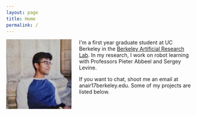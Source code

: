 ```yaml
---
layout: page
title: Home
permalink: /
---
```


<img src="assets/me.jpg" alt="Me" align="left" style="width: 35%; margin-right: 20px;"/>

I'm a first year graduate student at UC Berkeley in the <a href="http://bair.berkeley.edu/">Berkeley Artificial Research Lab</a>. In my research, I work on robot learning with Professors Pieter Abbeel and Sergey Levine.

If you want to chat, shoot me an email at anair17<span class="domain">berkeley.edu</span>. Some of my projects are listed below.
